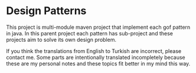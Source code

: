 <h1>Design Patterns</h1>
<p>This project is multi-module maven project that implement each gof pattern in java. In this parent project each pattern has sub-project and these projects aim to solve its own design problem.</p>
<p>If you think the translations from English to Turkish are incorrect, please contact me. Some parts are intentionally translated incompletely because these are my personal notes and these topics fit better in my mind this way.</p>
